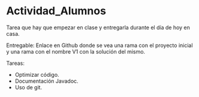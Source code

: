 # Actividad_Alumnos

Tarea que hay que empezar en clase y entregarla durante el día de hoy en casa.

Entregable: Enlace en Github donde se vea una rama con el proyecto inicial y una rama con el nombre V1 con la solución del mismo.

Tareas: 
  - Optimizar código.
  - Documentación Javadoc.
  - Uso de git.

